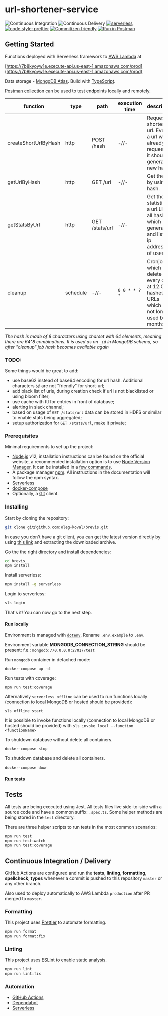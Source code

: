 # url-shortener-service

![Continuous Integration](https://github.com/oleg-koval/brevis/workflows/Continuous%20Integration/badge.svg?branch=master)
![Continuous Delivery](https://github.com/oleg-koval/brevis/workflows/Continuous%20Delivery/badge.svg?branch=master)
[![serverless](http://public.serverless.com/badges/v3.svg)](http://www.serverless.com)
[![code style: prettier](https://img.shields.io/badge/code_style-prettier-ff69b4.svg)](https://github.com/prettier/prettier)
[![Commitizen friendly](https://img.shields.io/badge/commitizen-friendly-brightgreen.svg)](http://commitizen.github.io/cz-cli/)
[![Run in Postman](https://run.pstmn.io/button.svg)](https://app.getpostman.com/run-collection/d52bec96f419528495c4)

## Getting Started

Functions deployed with Serverless framework to
[AWS Lambda](https://aws.amazon.com/lambda/) at

[https://7b8kyoyw1e.execute-api.us-east-1.amazonaws.com/prod](https://7b8kyoyw1e.execute-api.us-east-1.amazonaws.com/prod)

Data storage - [MongoDB Atlas](https://www.mongodb.com/cloud/atlas). Build with
[TypeScript](https://www.typescriptlang.org).

[Postman collection](https://www.getpostman.com/collections/d52bec96f419528495c4)
can be used to test endpoints locally and remotely.

| function             | type     | path           | execution time | description                                                                                            |
| -------------------- | -------- | -------------- | -------------- | ------------------------------------------------------------------------------------------------------ |
| createShortUrlByHash | http     | POST /hash     | -//-           | Request a shortened url. Even if a url was already requested it should generate a new hash.            |
| getUrlByHash         | http     | GET /url       | -//-           | Get the url by using hash.                                                                             |
| getStatsByUrl        | http     | GET /stats/url | -//-           | Get the statistics of a url.List of all hashes which were generated and list of ip addresses of users. |
| cleanup              | schedule | -//-           | `0 0 * * ? *`  | Cronjob which will delete every day at 12.00am hashes of URLs which are not longer used by 12 months.  |

_The hash is made of 8 characters using charset with 64 elements, meaning there
are 64^8 combinations. It is used as an `_id` in MongoDB schema, so after
"cleanup" job hash becomes available again_

### TODO:

Some things would be great to add:

- use base62 instead of base64 encoding for url hash. Additional characters `$@`
  are not "friendly" for short-url;
- add black list of urls, during creation check if url is not blacklisted or
  using bloom filter;
- use cache with ttl for entries in front of database;
- alerting in slack channel;
- based on usage of `GET /stats/url` data can be stored in HDFS or similar to
  enable stats being aggregated;
- setup authorization for `GET /stats/url`, make it private;

### Prerequisites

Minimal requirements to set up the project:

- [Node.js](https://nodejs.org/en) v12, installation instructions can be found
  on the official website, a recommended installation option is to use
  [Node Version Manager](https://github.com/creationix/nvm#readme). It can be
  installed in a
  [few commands](https://nodejs.org/en/download/package-manager/#nvm).
- A package manager [npm](https://www.npmjs.com). All instructions in the
  documentation will follow the npm syntax.
- [Serverless](https://serverless.com/)
- [docker-compose](https://docs.docker.com/compose)
- Optionally, a [Git](https://git-scm.com) client.

### Installing

Start by cloning the repository:

```bash
git clone git@github.com:oleg-koval/brevis.git
```

In case you don't have a git client, you can get the latest version directly by
using [this link](https://github.com/oleg-koval/brevis/archive/master.zip) and
extracting the downloaded archive.

Go the the right directory and install dependencies:

```bash
cd brevis
npm install
```

Install serverless:

```bash
npm install -g serverless
```

Login to serverless:

```bash
sls login
```

That's it! You can now go to the next step.

#### Run locally

Environment is managed with [`dotenv`](https://www.npmjs.com/package/dotenv).
Rename `.env.example` to `.env`.

Environment variable **MONGODB_CONNECTION_STRING** should be present: f.e.:
`mongodb://0.0.0.0:27017/test`

Run `mongodb` container in detached mode:

```shell
docker-compose up -d
```

Run tests with coverage:

```shell
npm run test:coverage
```

Alternatively `serverless offline` can be used to run functions locally
(connection to local MongoDB or hosted should be provided):

```shell
sls offline start
```

It is possible to invoke functions locally (connection to local MongoDB or
hosted should be provided) with `sls invoke local --function <functionName>`

To shutdown database without delete all containers.

```shell
docker-compose stop
```

To shutdown database and delete all containers.

```shell
docker-compose down
```

#### Run tests

## Tests

All tests are being executed using Jest. All tests files live side-to-side with
a source code and have a common suffix: `.spec.ts`. Some helper methods are
being stored in the `test` directory.

There are three helper scripts to run tests in the most common scenarios:

```bash
npm run test
npm run test:watch
npm run test:coverage
```

## Continuous Integration / Delivery

GitHub Actions are configured and run the **tests**, **linting**,
**formatting**, **spellcheck**, **types** whenever a commit is pushed to this
repository `master` or any other branch.

Also used to deploy automatically to AWS Lambda `production` after PR merged to
`master`.

### Formatting

This project uses [Prettier](https://prettier.io) to automate formatting.

```bash
npm run format
npm run format:fix
```

### Linting

This project uses [ESLint](https://eslint.org) to enable static analysis.

```bash
npm run lint
npm run lint:fix
```

### Automation

- [GitHub Actions](https://github.com/features/actions)
- [Dependabot](https://dependabot.com/)
- [Serverless](https://serverless.com)
